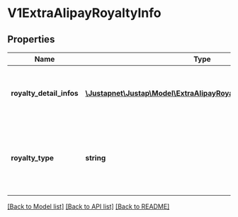 # V1ExtraAlipayRoyaltyInfo

## Properties
Name | Type | Description | Notes
------------ | ------------- | ------------- | -------------
**royalty_detail_infos** | [**\Justapnet\Justap\Model\ExtraAlipayRoyaltyInfoRoyaltyDetailInfos**](ExtraAlipayRoyaltyInfoRoyaltyDetailInfos.md) | 分账明细的信息，可以描述多条分账指令，json数组。 | [optional] 
**royalty_type** | **string** | 周期类型period_type是周期扣款产品必填，枚举值为DAY和MONTH | 

[[Back to Model list]](../README.md#documentation-for-models) [[Back to API list]](../README.md#documentation-for-api-endpoints) [[Back to README]](../README.md)


